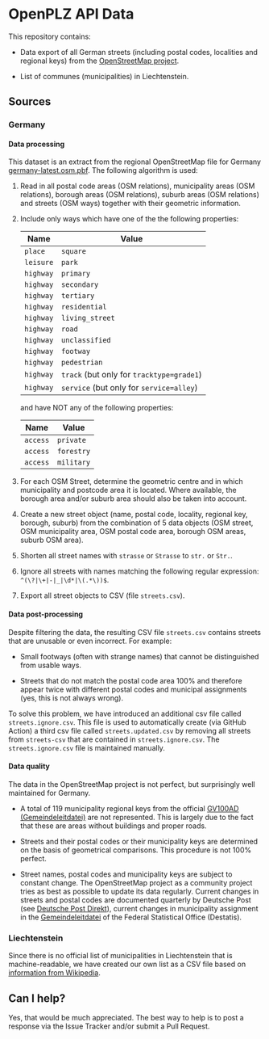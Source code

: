 # OpenPLZ API Data

This repository contains:

+ Data export of all German streets (including postal codes, localities and regional keys) from the [OpenStreetMap project](https://www.openstreetmap.org/).

+ List of communes (municipalities) in Liechtenstein.

## Sources  

### Germany

#### Data processing

This dataset is an extract from the regional OpenStreetMap file for Germany [germany-latest.osm.pbf](https://download.geofabrik.de/europe/germany.html). The following algorithm is used:

1. Read in all postal code areas (OSM relations), municipality areas (OSM relations), borough areas (OSM relations), suburb areas (OSM relations) and streets (OSM ways) together with their geometric information.

2. Include only ways which have one of the the following properties:

    Name      | Value
    --------- | -----
    `place`   | `square`
	`leisure` | `park`
	`highway` | `primary`
	`highway` | `secondary`
	`highway` | `tertiary`
	`highway` | `residential`
	`highway` | `living_street`
	`highway` | `road`
	`highway` | `unclassified`
	`highway` | `footway`
	`highway` | `pedestrian`
	`highway` | `track` (but only for `tracktype=grade1`)
	`highway` | `service` (but only for `service=alley`)
	
	and have NOT any of the following properties:
	
    Name      | Value
    --------- | -----
    `access`  | `private`
    `access`  | `forestry`
    `access`  | `military`

3. For each OSM Street, determine the geometric centre and in which municipality and postcode area it is located. Where available, the borough area and/or suburb area should also be taken into account.

4. Create a new street object (name, postal code, locality, regional key, borough, suburb) from the combination of 5 data objects (OSM street, OSM municipality area, OSM postal code area, borough OSM areas, suburb OSM area).

5. Shorten all street names with `strasse` or `Strasse` to `str.` or `Str.`.

6. Ignore all streets with names matching the following regular expression: `^(\?|\+|-|_|\d*|\(.*\))$`.

7. Export all street objects to CSV (file `streets.csv`).

#### Data post-processing

Despite filtering the data, the resulting CSV file `streets.csv` contains streets that are unusable or even incorrect. For example:

+ Small footways (often with strange names) that cannot be distinguished from usable ways.

+ Streets that do not match the postal code area 100% and therefore appear twice with different postal codes and municipal assignments (yes, this is not always wrong).

To solve this problem, we have introduced an additional csv file called `streets.ignore.csv`. This file is used to automatically create (via GitHub Action) a third csv file called `streets.updated.csv` by removing all streets from `streets-csv` that are contained in `streets.ignore.csv`. The `streets.ignore.csv` file is maintained manually.

#### Data quality

The data in the OpenStreetMap project is not perfect, but surprisingly well maintained for Germany.  

+ A total of 119 municipality regional keys from the official [GV100AD (Gemeindeleitdatei)](https://www.destatis.de/EN/Themes/Countries-Regions/Regional-Statistics/OnlineListMunicipalities/_inhalt.html) are not represented. This is largely due to the fact that these are areas without buildings and proper roads.

+ Streets and their postal codes or their municipality keys are determined on the basis of geometrical comparisons. This procedure is not 100% perfect.

+ Street names, postal codes and municipality keys are subject to constant change. The OpenStreetMap project as a community project tries as best as possible to update its data regularly. Current changes in streets and postal codes are documented quarterly by Deutsche Post (see [Deutsche Post Direkt](https://www.deutschepost.de/de/d/deutsche-post-direkt/datafactory/download_postleitdaten.html)), current changes in municipality assignment in the [Gemeindeleitdatei](https://www.destatis.de/EN/Themes/Countries-Regions/Regional-Statistics/OnlineListMunicipalities/_inhalt.html) of the Federal Statistical Office (Destatis).

### Liechtenstein

Since there is no official list of municipalities in Liechtenstein that is machine-readable, we have created our own list as a CSV file based on [information from Wikipedia](https://w.wiki/BEPn).

## Can I help?

Yes, that would be much appreciated. The best way to help is to post a response via the Issue Tracker and/or submit a Pull Request.
